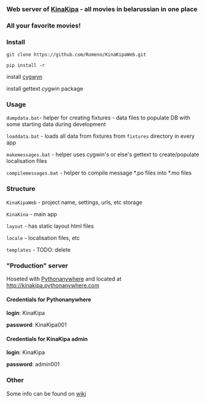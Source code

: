 ### Web server of [KinaKipa](https://vk.com/kinakipa)  - all movies in belarussian in one place
### All your favorite movies!


### Install
`git clone https://github.com/Romeno/KinaKipaWeb.git`

`pip install -r`

install [cygwyn](https://www.cygwin.com/)

install gettext cygwin package


### Usage
`dumpdata.bat`- helper for creating fixtures - data files to populate DB with some starting data during development

`loaddata.bat` - loads all data from fixtures from `fixtures` directory in every app

`makemessages.bat` - helper uses cygwin's or else's gettext to create/populate localisation files 

`compilemessages.bat` - helper to compile message \*.po files into \*.mo files


### Structure
`KinaKipaWeb` - project name, settings, urls, etc storage

`KinaKina` - main app

`layout` - has static layout html files

`locale` - localisation files, etc

`templates` - TODO: delete


### "Production" server
Hoseted with [Pythonanywhere](http://pythonanywhere.com) and located at http://kinakipa.pythonanywhere.com

#### Credentials for Pythonanywhere
**login**: KinaKipa

**password**: KinaKipa001


#### Credentials for KinaKipa admin
**login**: KinaKipa

**password**: admin001


### Other
Some info can be found on [wiki](https://github.com/Romeno/KinaKipaWeb/wiki)
